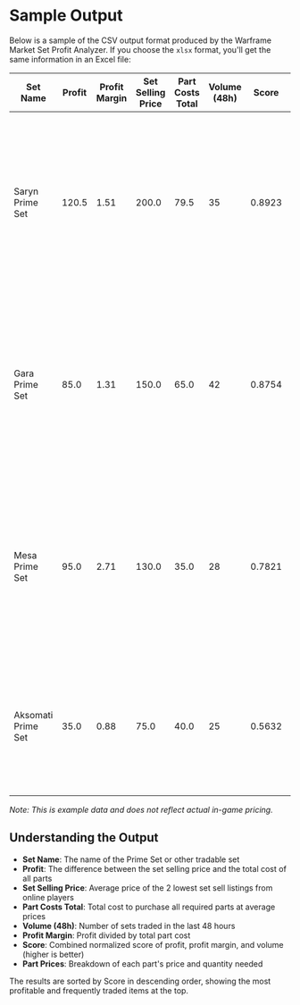 # Sample Output

Below is a sample of the CSV output format produced by the Warframe Market Set Profit Analyzer.
If you choose the `xlsx` format, you'll get the same information in an Excel file:

| Set Name | Profit | Profit Margin | Set Selling Price | Part Costs Total | Volume (48h) | Score | Part Prices |
|----------|--------|---------------|-------------------|------------------|--------------|-------|-------------|
| Saryn Prime Set | 120.5 | 1.51 | 200.0 | 79.5 | 35 | 0.8923 | Saryn Prime Blueprint (x1): 25.0; Saryn Prime Chassis (x1): 15.5; Saryn Prime Systems (x1): 20.0; Saryn Prime Neuroptics (x1): 19.0 |
| Gara Prime Set | 85.0 | 1.31 | 150.0 | 65.0 | 42 | 0.8754 | Gara Prime Blueprint (x1): 15.0; Gara Prime Chassis (x1): 15.0; Gara Prime Systems (x1): 20.0; Gara Prime Neuroptics (x1): 15.0 |
| Mesa Prime Set | 95.0 | 2.71 | 130.0 | 35.0 | 28 | 0.7821 | Mesa Prime Blueprint (x1): 10.0; Mesa Prime Chassis (x1): 10.0; Mesa Prime Systems (x1): 5.0; Mesa Prime Neuroptics (x1): 10.0 |
| Aksomati Prime Set | 35.0 | 0.88 | 75.0 | 40.0 | 25 | 0.5632 | Aksomati Prime Blueprint (x1): 10.0; Aksomati Prime Barrel (x2): 8.0; Aksomati Prime Receiver (x2): 7.0 |

_Note: This is example data and does not reflect actual in-game pricing._

## Understanding the Output

- **Set Name**: The name of the Prime Set or other tradable set
- **Profit**: The difference between the set selling price and the total cost of all parts
- **Set Selling Price**: Average price of the 2 lowest set sell listings from online players
- **Part Costs Total**: Total cost to purchase all required parts at average prices
- **Volume (48h)**: Number of sets traded in the last 48 hours
- **Profit Margin**: Profit divided by total part cost
- **Score**: Combined normalized score of profit, profit margin, and volume (higher is better)
- **Part Prices**: Breakdown of each part's price and quantity needed

The results are sorted by Score in descending order, showing the most profitable and frequently traded items at the top.
